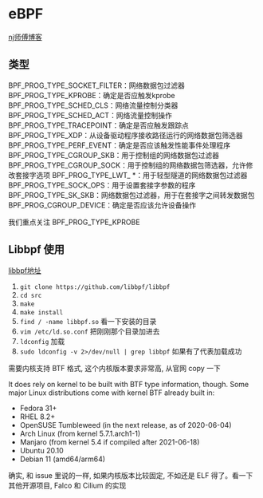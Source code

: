 # eBPF

[nj师傅博客](https://www.njcx.bid/posts/S6.html)

## 类型

BPF_PROG_TYPE_SOCKET_FILTER：网络数据包过滤器
BPF_PROG_TYPE_KPROBE：确定是否应触发kprobe
BPF_PROG_TYPE_SCHED_CLS：网络流量控制分类器
BPF_PROG_TYPE_SCHED_ACT：网络流量控制操作
BPF_PROG_TYPE_TRACEPOINT：确定是否应触发跟踪点
BPF_PROG_TYPE_XDP：从设备驱动程序接收路径运行的网络数据包筛选器
BPF_PROG_TYPE_PERF_EVENT：确定是否应该触发性能事件处理程序
BPF_PROG_TYPE_CGROUP_SKB：用于控制组的网络数据包过滤器
BPF_PROG_TYPE_CGROUP_SOCK：用于控制组的网络数据包筛选器，允许修改套接字选项
BPF_PROG_TYPE_LWT_ *：用于轻型隧道的网络数据包过滤器
BPF_PROG_TYPE_SOCK_OPS：用于设置套接字参数的程序
BPF_PROG_TYPE_SK_SKB：网络数据包过滤器，用于在套接字之间转发数据包
BPF_PROG_CGROUP_DEVICE：确定是否应该允许设备操作

我们重点关注 BPF_PROG_TYPE_KPROBE

## Libbpf 使用

[libbpf地址](https://github.com/libbpf/libbpf)

1. `git clone https://github.com/libbpf/libbpf`
2. `cd src`
3. `make`
4. `make install`
5. `find / -name libbpf.so` 看一下安装的目录
6. `vim /etc/ld.so.conf` 把刚刚那个目录加进去
7. `ldconfig` 加载
8. `sudo ldconfig -v 2>/dev/null | grep libbpf` 如果有了代表加载成功

需要内核支持 BTF 格式, 这个内核版本要求非常高, 从官网 copy 一下

It does rely on kernel to be built with BTF type information, though. Some major Linux distributions come with kernel BTF already built in:

- Fedora 31+
- RHEL 8.2+
- OpenSUSE Tumbleweed (in the next release, as of 2020-06-04)
- Arch Linux (from kernel 5.7.1.arch1-1)
- Manjaro (from kernel 5.4 if compiled after 2021-06-18)
- Ubuntu 20.10
- Debian 11 (amd64/arm64)

确实, 和 issue 里说的一样, 如果内核版本比较固定, 不如还是 ELF 得了。看一下其他开源项目, Falco 和 Cilium 的实现